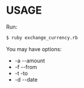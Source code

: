 # USAGE

Run:
```sh
$ ruby exchange_currency.rb
```
You may have options:
* -a --amount
* -f --from
* -t -to
* -d --date
